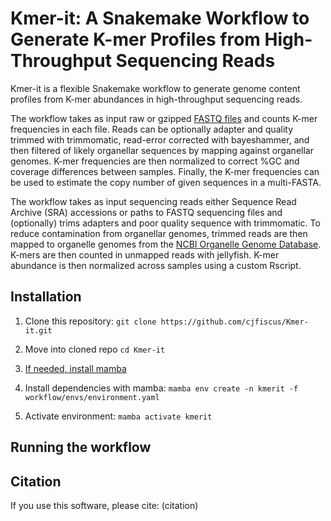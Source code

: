 # Kmer-it: A Snakemake Workflow to Generate K-mer Profiles from High-Throughput Sequencing Reads
Kmer-it is a flexible Snakemake workflow to generate genome content profiles from K-mer abundances in high-throughput sequencing reads.

The workflow takes as input raw or gzipped [FASTQ files](https://en.wikipedia.org/wiki/FASTQ_format) and counts K-mer frequencies in each file. Reads can be optionally adapter and quality trimmed with trimmomatic, read-error corrected with bayeshammer, and then filtered of likely organellar sequences by mapping against organellar genomes. K-mer frequencies are then normalized to correct %GC and coverage differences between samples. Finally, the K-mer frequencies can be used to estimate the copy number of given sequences in a multi-FASTA.


The workflow takes as input sequencing reads either Sequence Read Archive (SRA) accessions or paths to FASTQ sequencing files and (optionally) trims
adapters and poor quality sequence with trimmomatic. To reduce contamination from organellar genomes, trimmed reads are then
mapped to organelle genomes from the [NCBI Organelle Genome Database](https://www.ncbi.nlm.nih.gov/genome/organelle/). K-mers are then
counted in unmapped reads with jellyfish. K-mer abundance is then normalized across samples using a custom Rscript.

## Installation
1. Clone this repository:
`git clone https://github.com/cjfiscus/Kmer-it.git`

2. Move into cloned repo
`cd Kmer-it`

3. [If needed, install mamba](https://mamba.readthedocs.io/en/latest/installation/mamba-installation.html#)

4. Install dependencies with mamba:
`mamba env create -n kmerit -f workflow/envs/environment.yaml`

5. Activate environment:
`mamba activate kmerit`


## Running the workflow

## Citation
If you use this software, please cite:
(citation)
